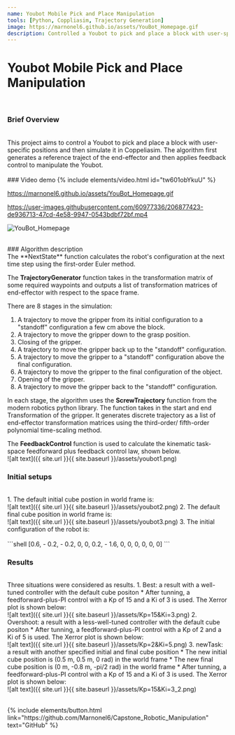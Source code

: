 ```yaml
---
name: Youbot Mobile Pick and Place Manipulation
tools: [Python, Coppliasim, Trajectory Generation]
image: https://marnonel6.github.io/assets/YouBot_Homepage.gif
description: Controlled a Youbot to pick and place a block with user-specified positions and then simulated it in Coppeliasim.
---
```


# Youbot Mobile Pick and Place Manipulation <br><br>

### Brief Overview
<br>
This project aims to control a Youbot to pick and place a block with user-specific positions and then simulate it in Coppeliasim. The algorithm first generates a reference traject of the end-effector and then applies feedback control to manipulate the Youbot.
<br><br>
### Video demo
{% include elements/video.html id="tw601obYkuU" %}

https://marnonel6.github.io/assets/YouBot_Homepage.gif


https://user-images.githubusercontent.com/60977336/206877423-de936713-47cd-4e58-9947-0543bdbf72bf.mp4

![YouBot_Homepage](https://user-images.githubusercontent.com/60977336/206877427-eea1e683-d787-4c2b-aab7-87e27d40e30a.gif)


<br>
### Algorithm description
<br>
The **NextState** function calculates the robot's configuration at the next time step using the first-order Euler method.

The **TrajectoryGenerator** function takes in the transformation matrix of some required waypoints and outputs a list of transformation matrices of end-effector with respect to the space frame.

There are 8 stages in the simulation:
1. A trajectory to move the gripper from its initial configuration to a "standoff" configuration a few cm above the block.
2. A trajectory to move the gripper down to the grasp position.
3. Closing of the gripper.
4. A trajectory to move the gripper back up to the "standoff" configuration.
5. A trajectory to move the gripper to a "standoff" configuration above the final configuration.
6. A trajectory to move the gripper to the final configuration of the object.
7. Opening of the gripper.
8. A trajectory to move the gripper back to the "standoff" configuration.

In each stage, the algorithm uses the **ScrewTrajectory** function from the modern robotics python library. The function takes in the start and end Transformation of the gripper. It generates discrete trajectory as a list of end-effector transformation matrices using the third-order/ fifth-order polynomial time-scaling method.

The **FeedbackControl** function is used to calculate the kinematic task-space feedforward plus feedback control law, shown below.<br>
![alt text]({{ site.url }}{{ site.baseurl }}/assets/youbot1.png)

### Initial setups 
<br>
1. The default initial cube postion in world frame is:<br>
![alt text]({{ site.url }}{{ site.baseurl }}/assets/youbot2.png)
2. The default final cube position in world frame is:<br>
![alt text]({{ site.url }}{{ site.baseurl }}/assets/youbot3.png)
3. The initial configuration of the robot is:<br><br>
```shell
[0.6, - 0.2, - 0.2, 0, 0, 0.2, - 1.6, 0, 0, 0, 0, 0, 0]
```



### Results
<br>
Three situations were considered as results.
1. Best: a result with a well-tuned controller with the default cube positon
    * After tunning, a feedforward-plus-PI control with a Kp of 15 and a Ki of 3 is used. The Xerror plot is shown below: <br>
    ![alt text]({{ site.url }}{{ site.baseurl }}/assets/Kp=15&Ki=3.png)
2. Overshoot: a result with a less-well-tuned controller with the default cube positon
    * After tunning, a feedforward-plus-PI control with a Kp of 2 and a Ki of 5 is used. The Xerror plot is shown below: <br>
    ![alt text]({{ site.url }}{{ site.baseurl }}/assets/Kp=2&Ki=5.png)
3. newTask: a result with another specified initial and final cube position
    * The new initial cube position is (0.5 m, 0.5 m, 0 rad) in the world frame
    * The new final cube position is (0 m, -0.8 m, -pi/2 rad) in the world frame
    * After tunning, a feedforward-plus-PI control with a Kp of 15 and a Ki of 3 is used. The Xerror plot is shown below: <br>
    ![alt text]({{ site.url }}{{ site.baseurl }}/assets/Kp=15&Ki=3_2.png)
<br><br>



<p class="text-center">
{% include elements/button.html link="https://github.com/Marnonel6/Capstone_Robotic_Manipulation" text="GitHub" %}
</p>
